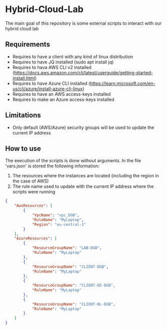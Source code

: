 # Hybrid-Cloud-Lab
The main goal of this repository is some external scripts to interact with our hybrid cloud lab

## Requirements
- Requires to have a client with any kind of linux distribution
- Requires to have JQ installed (sudo apt install jq)
- Requires to hava AWS CLI v2 installed (https://docs.aws.amazon.com/cli/latest/userguide/getting-started-install.html)
- Requires to have Azure CLI installed (https://learn.microsoft.com/en-us/cli/azure/install-azure-cli-linux)
- Requires to have an AWS access-keys installed
- Requires to make an Azure access-keys installed

## Limitations
- Only default (AWS/Azure) security groups will be used to update the current IP address

## How to use
The execution of the scripts is done without arguments.
In the file 'vars.json' is stored the following information:
1. The resources where the instances are located (including the region in the case of AWS)
2. The rule name used to update with the current IP address where the scripts were running

```json
{
	"AwsResources": [
		{
			"VpcName": "vpc_DGB",
			"RuleName": "MyLaptop",
			"Region": "eu-central-1"
		}
	],
	"AzureResources": [
		{
			"ResourceGroupName": "LAB-DGB",
			"RuleName": "MyLaptop"
		},
		{
			"ResourceGroupName": "CLIENT-DGB",
			"RuleName": "MyLaptop"
		},
		{
			"ResourceGroupName": "CLIENT-DE-DGB",
			"RuleName": "MyLaptop"
		},
		{
			"ResourceGroupName": "CLIENT-NL-DGB",
			"RuleName": "MyLaptop"
		}
	]
}
```
